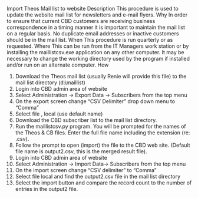 Import Theos Mail list to website
Description
This procedure is used to update the website mail list for newsletters and e-mail flyers.
Why
In order to ensure that current CBD customers are receiving business correspondence in a timing manner it is important to maintain the mail list on a regular basis. No duplicate email addresses or inactive customers should be in the mail list.
When
This procedure is run quarterly or as requested.
Where
This can be run from the IT Managers work station or by installing the maillistcsv.exe application on any other computer. It may be necessary to change the working directory used by the program if installed and/or run on an alternate computer.
How
1)	Download the Theos mail list (usually Renie will provide this file) to the mail list directory (d:\maillist)
2)	Login into CBD admin area of website
3)	Select Administration -> Export Data -> Subscribers from the top menu
4)	On the export screen change “CSV Delimiter” drop down menu to “Comma”
5)	Select file , local (use default name)
6)	Download the CBD subscriber list to the mail list directory.
7)	Run the maillistcsv.py program. You will be prompted for the names of the Theos & CB files. Enter the full file name including the extension (re:  .csv).
8)	Follow the prompt to open (import) the file to the CBD web site. (Default file name is output2.csv, this is the merged result file).
9)	Login into CBD admin area of website
10)	Select Administration -> Import Data-> Subscribers from the top menu
11)	On the import screen change “CSV delimiter”  to  “Comma”
12)	Select file local and find the output2.csv file in the mail list directory
13)	Select the import button and compare the record count to the number of entries in the output2 file.
